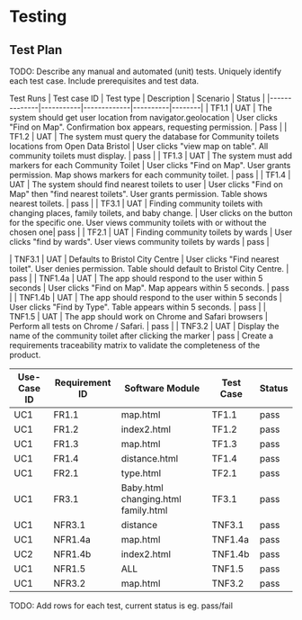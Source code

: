 # Testing

## Test Plan
TODO: Describe any manual and automated (unit) tests. Uniquely identify each test case. Include prerequisites and test data.

Test Runs
| Test case ID | Test type | Description | Scenario | Status |
|--------------|-----------|-------------|----------|--------|
| TF1.1        | UAT       | The system should get user location from navigator.geolocation | User clicks "Find on Map".
Confirmation box appears, requesting permission. | Pass  |
| TF1.2       | UAT       | The system must query the database for Community toilets locations from Open Data Bristol  | User clicks "view map on table". All community toilets must display. | pass  |
| TF1.3      | UAT       | The system must add markers for each Community Toilet | User clicks "Find on Map". User grants permission. Map shows markers for each community toilet. |  pass |
| TF1.4      | UAT       | The system should find nearest toilets to user | User clicks "Find on Map" then "find nearest toilets". User grants permission. Table shows nearest toilets. |  pass |
| TF3.1    | UAT       | Finding community toilets with changing places, family toilets, and baby change. | User clicks on the button for the specific one. User views community toilets with or without the chosen one|  pass |
| TF2.1   | UAT       | Finding community toilets by wards | User clicks "find by wards". User views community toilets by wards |  pass |

| TNF3.1    | UAT       | Defaults to Bristol City Centre | User clicks "Find nearest toilet". User denies permission. Table should default to Bristol City Centre. |  pass |
| TNF1.4a      | UAT       | The app should respond to the user within 5 seconds | User clicks "Find on Map". Map appears within 5 seconds. |  pass |
| TNF1.4b      | UAT       | The app should respond to the user within 5 seconds | User clicks "Find by Type". Table appears within 5 seconds. | pass  |
| TNF1.5       | UAT       | The app should work on Chrome and Safari browsers | Perform all tests on Chrome / Safari. |  pass  |
| TNF3.2      | UAT       |  Display the name of the community toilet after clicking the marker  |  pass |
Create a requirements traceability matrix to validate the completeness of the product.

| Use-Case ID | Requirement ID | Software Module| Test Case  | Status |
| ----------- | -------------- | -------------- |  --------- | ------ |
| UC1         | FR1.1          |   map.html     |  TF1.1     |    pass    |
| UC1         | FR1.2          |  index2.html   |  TF1.2     |      pass  |
| UC1         | FR1.3         |     map.html       |  TF1.3 |      pass  |
| UC1         | FR1.4         |  distance.html |  TF1.4     |   pass  |
| UC1         | FR2.1       |     type.html      |  TF2.1     |  pass   |
| UC1         | FR3.1   | Baby.html changing.html family.html      |  TF3.1     |  pass      |
| UC1         | NFR3.1         |    distance            |  TNF3.1   |  pass      |
| UC1         | NFR1.4a        |       map.html         |  TNF1.4a   | pass       |
| UC2         | NFR1.4b         |   index2.html    |   TNF1.4b  |    pass    |
| UC1         | NFR1.5         |    ALL          |  TNF1.5   |     pass   |
| UC1         | NFR3.2        |    map.html     |  TNF3.2   |  pass      |
TODO: Add rows for each test, current status is eg. pass/fail
